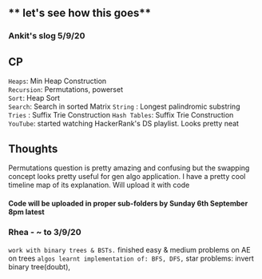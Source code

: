 ## ** let's see how this goes**


### Ankit's slog 5/9/20

## CP
`Heaps`: Min Heap Construction
<br/>
`Recursion`: Permutations, powerset
<br/>
`Sort`: Heap Sort
<br/>
`Search`: Search in sorted Matrix
`String` : Longest palindromic substring
<br/>
`Tries` : Suffix Trie Construction
`Hash Tables`: Suffix Trie Construction
`YouTube`: started watching HackerRank's DS playlist. Looks pretty neat

## Thoughts
Permutations question is pretty amazing and confusing but the swapping concept looks pretty useful for gen algo application. I have a pretty cool timeline map of its explanation. Will upload it with code

#### Code will be uploaded in proper sub-folders by Sunday 6th September 8pm latest


### Rhea - ~ to 3/9/20
` work with binary trees & BSTs.
` finished easy & medium problems on AE on trees
` algos learnt implementation of: BFS, DFS,
` star problems: invert binary tree(doubt), 
